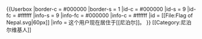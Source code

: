 {{Userbox
  |border-c = #000000
  |border-s = 1
  |id-c     = #000000
  |id-s     = 9
  |id-fc    = #ffffff
  |info-s   = 9
  |info-fc  = #000000
  |info-c   = #ffffff
  |id       = [[File:Flag of Nepal.svg|60px]]
  |info     = 这个用户现在居住于[[尼泊尔]]。
}}
[[Category:尼泊尔维基人]]